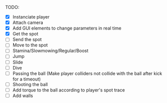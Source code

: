 TODO:
- [x] Instanciate player
- [x] Attach camera
- [x] Add GUI elements to change parameters in real time
- [x] Get the spot
- [ ] Send the spot
- [ ] Move to the spot
- [ ] Stamina/Slowmowing/Regular/Boost
- [ ] Jump
- [ ] Slide
- [ ] Dive
- [ ] Passing the ball (Make player colliders not collide with the ball after kick for a timeout)
- [ ] Shooting the ball
- [ ] Add torque to the ball according to player's spot trace
- [ ] Add walls
